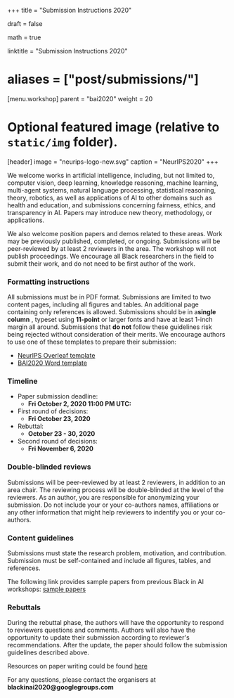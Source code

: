 +++
title = "Submission Instructions 2020"

draft = false

math = true

linktitle = "Submission Instructions 2020"

# aliases = ["post/submissions/"]

[menu.workshop]
    parent = "bai2020"
    weight = 20

# Optional featured image (relative to `static/img` folder).
[header]
image = "neurips-logo-new.svg"
caption = "NeurIPS2020"
+++

<!---
<span style="color:red">__The deadline for submissions has officially passed!__</span>
-->
We welcome works in artificial intelligence, including, but not limited to, computer vision, deep learning, knowledge reasoning, machine learning, multi-agent systems, natural language processing, statistical reasoning, theory, robotics, as well as applications of AI to other domains such as health and education, and submissions concerning fairness, ethics, and transparency in AI. Papers may introduce new theory, methodology, or applications.

We also welcome position papers and demos related to these areas. Work may be previously published, completed, or ongoing. Submissions will be peer-reviewed by at least 2 reviewers in the area. The workshop will not publish proceedings. We encourage all Black researchers in the field to submit their work, and do not need to be first author of the work. 

### Formatting instructions
All submissions must be in PDF format. Submissions are limited to two content pages, including all figures and tables. An additional page containing only references is allowed.​ Submissions should be in a​ __single column__ ​, typeset using __​11-point__ or larger fonts and have at least ​1-inch margin all around. Submissions that __do not__ follow these guidelines risk being rejected without consideration of their merits. We encourage authors to use one of these templates to prepare their submission: 

* [NeurIPS Overleaf template](https://www.overleaf.com/latex/templates/neurips-2020/mnshsmqkjsqz)
* [BAI2020 Word template](https://drive.google.com/file/d/1NR0ac0u0BiE4xqnZpkShPF4zLSa3ASqw/view)

### Timeline
* Paper submission deadline:
    - __Fri October 2, 2020 11:00 PM UTC:__
* First round of decisions:
    - __Fri October 23, 2020__
* Rebuttal: 
    - __October 23 - 30, 2020__
* Second round of decisions: 
    - __Fri November 6, 2020__

### Double-blinded reviews
Submissions will be peer-reviewed by at least 2 reviewers, in addition to an area chair. The reviewing process will be double-blinded at the level of the reviewers. As an author, you are responsible for anonymizing your submission. Do not include your or your co-authors names, affiliations or any other information that might help reviewers to indentify you or your co-authors. 

### Content guidelines
Submissions must state the research problem, motivation, and contribution. Submission must be self-contained and include all figures, tables, and references.

The following link provides sample papers from previous Black in AI workshops: [sample papers](https://github.com/blackinai/blackinai.github.io/tree/master/papers)


### Rebuttals
During the rebuttal phase, the authors will have the opportunity to respond to reviewers questions and comments. Authors will also have the opportunity to update their submission according to reviewer's recommendations. After the update, the paper should follow the submission guidelines described above.

Resources on paper writing could be found [here](https://rabeshi.github.io/blackhelp/)

For any questions, please contact the organisers at __blackinai2020@googlegroups.com__